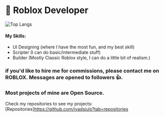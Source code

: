 # 📝 Roblox Developer
![Top Langs](https://github-readme-stats.vercel.app/api/top-langs/?username=ivadsiuls&size_weight=0.5&count_weight=0.5&layout=compact)

#### My Skills:
- UI Designing (where I have the most fun, and my best skill)
- Scripter (I can do basic/intermediate stuff)
- Builder (Mostly Classic Roblox style, I can do a little bit of realism.)

### if you'd like to hire me for commissions, please contact me on ROBLOX. Messages are opened to followers 👍.

### Most projects of mine are Open Source.

Check my repositories to see my projects: [Repositories]https://github.com/ivadsiuls?tab=repositories
